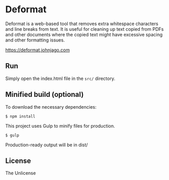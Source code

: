 # Deformat

Deformat is a web-based tool that removes extra whitespace characters
and line breaks from text. It is useful for cleaning up text copied from PDFs
and other documents where the copied text might have excessive spacing and
other formatting issues.

https://deformat.johnjago.com

## Run

Simply open the index.html file in the `src/` directory.

## Minified build (optional)

To download the necessary dependencies:

    $ npm install

This project uses Gulp to minify files for production.

    $ gulp

Production-ready output will be in dist/

## License

The Unlicense
